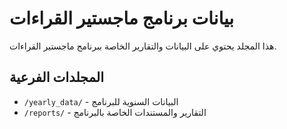 # بيانات برنامج ماجستير القراءات

هذا المجلد يحتوي على البيانات والتقارير الخاصة ببرنامج ماجستير القراءات.

## المجلدات الفرعية

- `/yearly_data/` - البيانات السنوية للبرنامج
- `/reports/` - التقارير والمستندات الخاصة بالبرنامج
